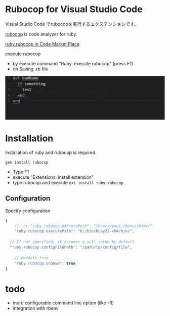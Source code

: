 # Rubocop for Visual Studio Code

Visual Studio Code でrubocopを実行するエクステンションです。

[rubocop](https://github.com/bbatsov/rubocop) is code analyzer for ruby.

[ruby rubocop in Code Market Place](https://marketplace.visualstudio.com/items/misogi.ruby-rubocop)

execute rubocop
- by execute command "Ruby: execute rubocop" (press F1)
- on Saving .rb file

![exec on save](./images/onsave.gif)

# Installation

Installation of ruby and rubocop is required.

```
gem install rubocop
```

- Type F1
- execute "Extensions: install extension"
- type rubocop and execute `ext install ruby-rubocop`

## Configuration

Specify configuration

```javascript
{
	//  or "ruby.rubocop.executePath": "/Users/you/.rbenv/shims/"
	"ruby.rubocop.executePath": "D:/bin/Ruby22-x64/bin/",

  // If not specified, it assumes a null value by default.
  "ruby.rubocop.configFilePath": "/path/to/config/file",

	// default true
	"ruby.rubocop.onSave": true
}
```

# todo

- more configurable command line option (like -R)
- integration with rbenv
